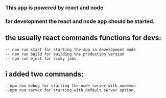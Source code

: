 ### This app is powered by react and node
### for development the react and node app should be started.

## the usually react commands functions for devs:
    -- npm run start for starting the app in development mode
    -- npm run build for building the production version
    -- npm run eject for risky jobs

## i added two commands: 
    --npm run debug for starting the node server with nodemon
    --npm run server for starting with default server option.
